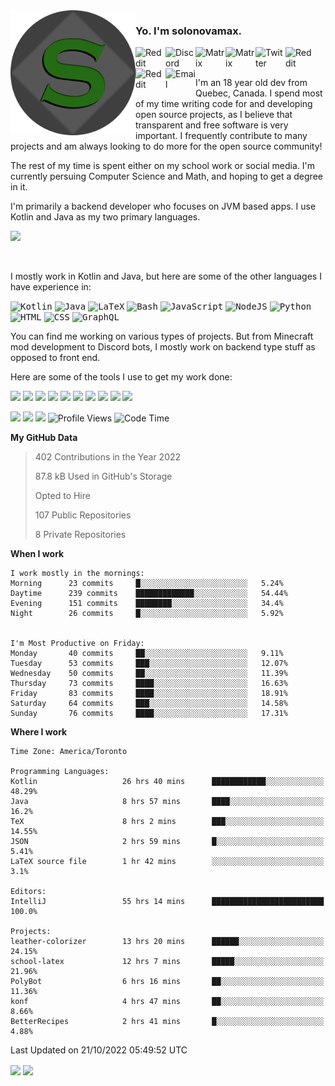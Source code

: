 <img align="left" alt="Avatar" width="200px" src="https://raw.githubusercontent.com/solonovamax/solonovamax/main/solonovamax-circle.png" />

### Yo. I'm solonovamax.

<a href="https://gitlab.com/solonovamax">
    <img align="left" alt="Reddit" width="48px" src="https://img.icons8.com/color/2x/gitlab.png">
</a>

<a href="https://discord.solonovamax.gay">
    <img align="left" alt="Discord" width="48px" src="https://img.icons8.com/color/2x/discord-logo.png">
</a>

<a href="https://matrix.to/#/@solonovamax:matrix.org?#gh-light-mode-only">
    <img align="left" alt="Matrix" width="48px" src="https://img.icons8.com/000000/material/2x/matrix-logo.png">
</a>
<a href="https://matrix.to/#/@solonovamax:matrix.org?#gh-dark-mode-only">
    <img align="left" alt="Matrix" width="48px" src="https://img.icons8.com/FFFFFF/material/2x/matrix-logo.png">
</a>

<a href="https://twitter.com/solonovamax">
    <img align="left" alt="Twitter" width="48px" src="https://img.icons8.com/color/2x/twitter.png">
</a>

<!-- <a href="https://twitch.tv/solonovamax">
    <img align="left" alt="Twitch" width="48px" src="https://img.icons8.com/color/2x/twitch.png">
</a> -->

<a href="https://reddit.com/u/solonovamax">
    <img align="left" alt="Reddit" width="48px" src="https://img.icons8.com/color/2x/reddit.png">
</a>

<a href="https://www.youtube.com/channel/UCTxCeyGu41WfEBT8mXpjHMA">
    <img align="left" alt="Reddit" width="48px" src="https://img.icons8.com/color/2x/youtube.png">
</a>

<a href="mailto:solonovamax@12oclockpoint.com">
    <img align="left" alt="Email" width="48px" src="https://img.icons8.com/fluency/2x/mail.png">
</a>

<!-- <a href="https://open.spotify.com/user/solonovamax">
    <img align="left" alt="Spotify" width="48px" src="https://img.icons8.com/color/2x/spotify.png">
</a> -->

<br/>
<br/>

I'm an 18 year old dev from Quebec, Canada.
I spend most of my time writing code for and developing open source projects, as I believe that transparent and free software is very important.
I frequently contribute to many projects and am always looking to do more for the open source community!

The rest of my time is spent either on my school work or social media. I'm currently persuing Computer Science and Math, and hoping to get a degree in it.

I'm primarily a backend developer who focuses on JVM based apps. I use Kotlin and Java as my two primary languages.


<a href="https://github.com/ryo-ma/github-profile-trophy"><img src="https://github-profile-trophy.vercel.app/?username=solonovamax&margin-w=15&row=1"/></a> 

<br/>

I mostly work in Kotlin and Java, but here are some of the other languages I have experience in:

<kbd><img height="32" alt="Kotlin" src="https://img.icons8.com/color/1x/kotlin.png"></kbd>
<kbd><img height="32" alt="Java" src="https://img.icons8.com/color/1x/java-coffee-cup-logo.png"></kbd>
<kbd><img height="32" alt="LaTeX" src="https://img.icons8.com/color/1x/latex.png"></kbd>
<kbd><img height="32" alt="Bash" src="https://img.icons8.com/color/1x/console.png"></kbd>
<kbd><img height="32" alt="JavaScript" src="https://img.icons8.com/color/1x/javascript.png"></kbd>
<kbd><img height="32" alt="NodeJS" src="https://img.icons8.com/color/1x/nodejs.png"></kbd>
<kbd><img height="32" alt="Python" src="https://img.icons8.com/color/1x/python.png"></kbd>
<kbd><img height="32" alt="HTML" src="https://img.icons8.com/color/1x/html-5.png"></kbd>
<kbd><img height="32" alt="CSS" src="https://img.icons8.com/color/1x/css3.png"></kbd>
<kbd><img height="32" alt="GraphQL" src="https://img.icons8.com/color/1x/graphql.png"></kbd>

You can find me working on various types of projects.
But from Minecraft mod development to Discord bots, I mostly work on backend type stuff as opposed to front end.

Here are some of the tools I use to get my work done:

<kbd><img height="32" src="https://img.icons8.com/color/2x/intellij-idea.png"></kbd>
<kbd><img height="32" src="https://img.icons8.com/color/2x/linux.png"></kbd>
<kbd><img height="32" src="https://img.icons8.com/fluent/2x/console.png"></kbd>
<kbd><img height="32" src="https://img.icons8.com/color/2x/open-source.png"></kbd>
<kbd><img height="32" src="https://img.icons8.com/color/2x/git.png"></kbd>
<kbd><img height="32" src="https://img.icons8.com/color/2x/docker.png"></kbd>
<kbd><img height="32" src="https://img.icons8.com/color/2x/mongodb.png"></kbd>
<kbd><img height="32" src="https://img.icons8.com/color/2x/nginx.png"></kbd>
<a href="?#gh-light-mode-only"><kbd><img height="32" src="https://img.icons8.com/metro/2x/mysql.png"></kbd></a>
<a href="?#gh-dark-mode-only"><kbd><img height="32" src="https://img.icons8.com/FFFFFF/metro/2x/mysql.png"></kbd></a>

![](https://img.shields.io/badge/OS-Arch%20Linux-informational?style=for-the-badge&logo=Arch%20Linux&logoColor=white&color=007ec6)
![](https://img.shields.io/badge/Editor-IntelliJ%20Idea-informational?style=for-the-badge&logo=IntelliJ%20Idea&logoColor=white&color=007ec6)
![](https://img.shields.io/badge/Main%20Languages-Java%20%26%20Kotlin-informational?style=for-the-badge&logo=Java&logoColor=white&color=007ec6)
![Profile Views](https://komarev.com/ghpvc/?username=solonovamax&color=blue&style=for-the-badge)<!--START_SECTION:waka-->
![Code Time](https://img.shields.io/badge/Code%20Time-1%2C813%20hrs%2025%20mins-blue?style=for-the-badge)

**My GitHub Data**

> 402 Contributions in the Year 2022
> 
> 87.8 kB Used in GitHub's Storage
> 
> Opted to Hire
> 
> 107 Public Repositories
> 
> 8 Private Repositories
> 
**When I work** 

```text
I work mostly in the mornings: 
Morning      23 commits     █░░░░░░░░░░░░░░░░░░░░░░░░   5.24% 
Daytime      239 commits    █████████████░░░░░░░░░░░░   54.44% 
Evening      151 commits    ████████░░░░░░░░░░░░░░░░░   34.4% 
Night        26 commits     █░░░░░░░░░░░░░░░░░░░░░░░░   5.92%


I'm Most Productive on Friday: 
Monday       40 commits     ██░░░░░░░░░░░░░░░░░░░░░░░   9.11% 
Tuesday      53 commits     ███░░░░░░░░░░░░░░░░░░░░░░   12.07% 
Wednesday    50 commits     ██░░░░░░░░░░░░░░░░░░░░░░░   11.39% 
Thursday     73 commits     ████░░░░░░░░░░░░░░░░░░░░░   16.63% 
Friday       83 commits     ████░░░░░░░░░░░░░░░░░░░░░   18.91% 
Saturday     64 commits     ███░░░░░░░░░░░░░░░░░░░░░░   14.58% 
Sunday       76 commits     ████░░░░░░░░░░░░░░░░░░░░░   17.31%

```


**Where I work** 

```text
Time Zone: America/Toronto

Programming Languages: 
Kotlin                   26 hrs 40 mins      ████████████░░░░░░░░░░░░░   48.29% 
Java                     8 hrs 57 mins       ████░░░░░░░░░░░░░░░░░░░░░   16.2% 
TeX                      8 hrs 2 mins        ███░░░░░░░░░░░░░░░░░░░░░░   14.55% 
JSON                     2 hrs 59 mins       █░░░░░░░░░░░░░░░░░░░░░░░░   5.41% 
LaTeX source file        1 hr 42 mins        ░░░░░░░░░░░░░░░░░░░░░░░░░   3.1%

Editors: 
IntelliJ                 55 hrs 14 mins      █████████████████████████   100.0%

Projects: 
leather-colorizer        13 hrs 20 mins      ██████░░░░░░░░░░░░░░░░░░░   24.15% 
school-latex             12 hrs 7 mins       █████░░░░░░░░░░░░░░░░░░░░   21.96% 
PolyBot                  6 hrs 16 mins       ██░░░░░░░░░░░░░░░░░░░░░░░   11.36% 
konf                     4 hrs 47 mins       ██░░░░░░░░░░░░░░░░░░░░░░░   8.66% 
BetterRecipes            2 hrs 41 mins       █░░░░░░░░░░░░░░░░░░░░░░░░   4.88%

```


 Last Updated on 21/10/2022 05:49:52 UTC
<!--END_SECTION:waka-->

<div style="white-space:nowrap;width:100%;position: relative;display: inline-block">
<img align="center" src="https://github-readme-stats.vercel.app/api?username=solonovamax&custom_title=solonovamax%27s%20Github%20Stats&langs_count=5&include_all_commits=true&count_private=true&show_icons=true&theme=github_dark"/>
<img align="center" src="https://github-readme-stats.vercel.app/api/wakatime?username=solonovamax&custom_title=solonovamax%27s%20Primary%20Languages&langs_count=10&show_icons=true&theme=github_dark"/>
</div>
